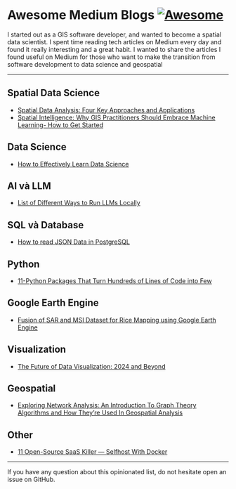 # Awesome Medium Blogs [![Awesome](https://cdn.rawgit.com/sindresorhus/awesome/d7305f38d29fed78fa85652e3a63e154dd8e8829/media/badge.svg)](https://github.com/duongvgm/awesome-medium-blogs-data-science-and-geospatial)

I started out as a GIS software developer, and wanted to become a spatial data scientist. I spent time reading tech articles on Medium every day and found it really interesting and a great habit. I wanted to share the articles I found useful on Medium for those who want to make the transition from software development to data science and geospatial 

---

## Spatial Data Science

* [Spatial Data Analysis: Four Key Approaches and Applications](https://medium.com/@mervegamzenar/four-disciplines-for-spatial-data-science-and-applications-490486849f58 )
* [Spatial Intelligence: Why GIS Practitioners Should Embrace Machine Learning- How to Get Started](https://pub.towardsai.net/spatial-intelligence-why-gis-practitioners-should-embrace-machine-learning-how-to-get-started-aa2d39da1f47)

## Data Science

* [How to Effectively Learn Data Science](https://medium.com/illumination/how-to-effectively-learn-data-science-in-2024-b3f508db4f67)

## AI và LLM

* [List of Different Ways to Run LLMs Locally](https://medium.com/illumination/list-of-different-ways-to-run-llms-locally-55f7268c55a2)

## SQL và Database

* [How to read JSON Data in PostgreSQL](https://medium.com/@tech.interview.buddies/how-to-read-json-data-in-postgresql-2fe5f8565218 )

## Python

* [11-Python Packages That Turn Hundreds of Lines of Code into Few](https://medium.com/top-python-libraries/11-python-packages-that-turn-hundreds-of-lines-of-code-into-one-b487f9bb95de)

## Google Earth Engine

* [Fusion of SAR and MSI Dataset for Rice Mapping using Google Earth Engine ](https://sochkaar.medium.com/fusion-of-sar-sentinel-1-and-msi-sentinel-2-data-for-rice-mapping-using-google-earth-engine-5626c56738bb)

## Visualization

* [The Future of Data Visualization: 2024 and Beyond](https://medium.com/@mokkup/the-future-of-data-visualization-2024-and-beyond-3173a8e60494)

## Geospatial

* [Exploring Network Analysis: An Introduction To Graph Theory Algorithms and How They’re Used In Geospatial Analysis](https://medium.com/@tanner.overcash/exploring-network-analysis-an-introduction-to-graph-theory-algorithms-and-how-theyre-used-in-f7f4854654c)

## Other

* [11 Open-Source SaaS Killer — Selfhost With Docker](https://blog.devgenius.io/11-open-source-saas-killer-selfhost-with-docker-034456653568)

- - -

If you have any question about this opinionated list, do not hesitate open an issue on GitHub.
